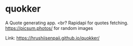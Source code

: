 # quokker
A Quote generating app. <br?
Rapidapi for quotes fetching.
https://picsum.photos/ for random images

Link: https://hrushiisenpaii.github.io/quokker/
